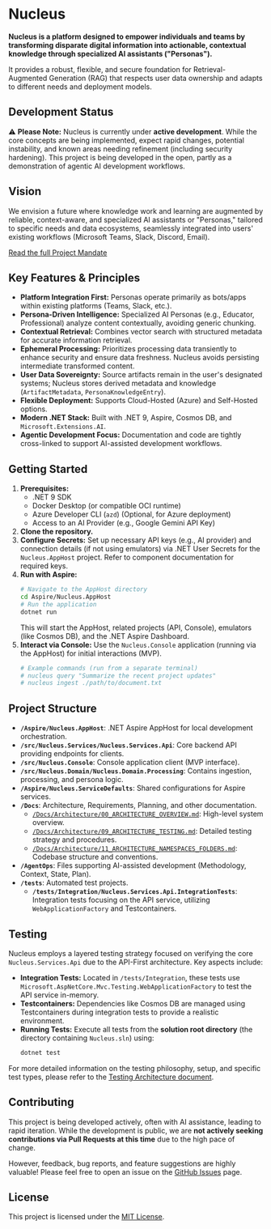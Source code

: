 # Nucleus

**Nucleus is a platform designed to empower individuals and teams by transforming disparate digital information into actionable, contextual knowledge through specialized AI assistants ("Personas").**

It provides a robust, flexible, and secure foundation for Retrieval-Augmented Generation (RAG) that respects user data ownership and adapts to different needs and deployment models.

## Development Status

⚠️ **Please Note:** Nucleus is currently under **active development**. While the core concepts are being implemented, expect rapid changes, potential instability, and known areas needing refinement (including security hardening). This project is being developed in the open, partly as a demonstration of agentic AI development workflows.

## Vision

We envision a future where knowledge work and learning are augmented by reliable, context-aware, and specialized AI assistants or "Personas," tailored to specific needs and data ecosystems, seamlessly integrated into users' existing workflows (Microsoft Teams, Slack, Discord, Email).

[Read the full Project Mandate](./Docs/Requirements/00_PROJECT_MANDATE.md)

## Key Features & Principles

*   **Platform Integration First:** Personas operate primarily as bots/apps within existing platforms (Teams, Slack, etc.).
*   **Persona-Driven Intelligence:** Specialized AI Personas (e.g., Educator, Professional) analyze content contextually, avoiding generic chunking.
*   **Contextual Retrieval:** Combines vector search with structured metadata for accurate information retrieval.
*   **Ephemeral Processing:** Prioritizes processing data transiently to enhance security and ensure data freshness. Nucleus avoids persisting intermediate transformed content.
*   **User Data Sovereignty:** Source artifacts remain in the user's designated systems; Nucleus stores derived metadata and knowledge (`ArtifactMetadata`, `PersonaKnowledgeEntry`).
*   **Flexible Deployment:** Supports Cloud-Hosted (Azure) and Self-Hosted options.
*   **Modern .NET Stack:** Built with .NET 9, Aspire, Cosmos DB, and `Microsoft.Extensions.AI`.
*   **Agentic Development Focus:** Documentation and code are tightly cross-linked to support AI-assisted development workflows.

## Getting Started

1.  **Prerequisites:**
    *   .NET 9 SDK
    *   Docker Desktop (or compatible OCI runtime)
    *   Azure Developer CLI (`azd`) (Optional, for Azure deployment)
    *   Access to an AI Provider (e.g., Google Gemini API Key)
2.  **Clone the repository.**
3.  **Configure Secrets:** Set up necessary API keys (e.g., AI provider) and connection details (if not using emulators) via .NET User Secrets for the `Nucleus.AppHost` project. Refer to component documentation for required keys.
4.  **Run with Aspire:**
    ```bash
    # Navigate to the AppHost directory
    cd Aspire/Nucleus.AppHost 
    # Run the application
    dotnet run
    ```
    This will start the AppHost, related projects (API, Console), emulators (like Cosmos DB), and the .NET Aspire Dashboard.
5.  **Interact via Console:** Use the `Nucleus.Console` application (running via the AppHost) for initial interactions (MVP).
    ```bash
    # Example commands (run from a separate terminal)
    # nucleus query "Summarize the recent project updates"
    # nucleus ingest ./path/to/document.txt 
    ```

## Project Structure

*   **`/Aspire/Nucleus.AppHost`**: .NET Aspire AppHost for local development orchestration.
*   **`/src/Nucleus.Services/Nucleus.Services.Api`**: Core backend API providing endpoints for clients.
*   **`/src/Nucleus.Console`**: Console application client (MVP interface).
*   **`/src/Nucleus.Domain/Nucleus.Domain.Processing`**: Contains ingestion, processing, and persona logic.
*   **`/Aspire/Nucleus.ServiceDefaults`**: Shared configurations for Aspire services.
*   **`/Docs`**: Architecture, Requirements, Planning, and other documentation.
    *   [`/Docs/Architecture/00_ARCHITECTURE_OVERVIEW.md`](./Docs/Architecture/00_ARCHITECTURE_OVERVIEW.md): High-level system overview.
    *   [`/Docs/Architecture/09_ARCHITECTURE_TESTING.md`](./Docs/Architecture/09_ARCHITECTURE_TESTING.md): Detailed testing strategy and procedures.
    *   [`/Docs/Architecture/11_ARCHITECTURE_NAMESPACES_FOLDERS.md`](./Docs/Architecture/11_ARCHITECTURE_NAMESPACES_FOLDERS.md): Codebase structure and conventions.
*   **`/AgentOps`**: Files supporting AI-assisted development (Methodology, Context, State, Plan).
*   **`/tests`**: Automated test projects.
    *   **`/tests/Integration/Nucleus.Services.Api.IntegrationTests`**: Integration tests focusing on the API service, utilizing `WebApplicationFactory` and Testcontainers.

## Testing

Nucleus employs a layered testing strategy focused on verifying the core `Nucleus.Services.Api` due to the API-First architecture. Key aspects include:

*   **Integration Tests:** Located in `/tests/Integration`, these tests use `Microsoft.AspNetCore.Mvc.Testing.WebApplicationFactory` to test the API service in-memory.
*   **Testcontainers:** Dependencies like Cosmos DB are managed using Testcontainers during integration tests to provide a realistic environment.
*   **Running Tests:** Execute all tests from the **solution root directory** (the directory containing `Nucleus.sln`) using:
    ```bash
    dotnet test
    ```

For more detailed information on the testing philosophy, setup, and specific test types, please refer to the [Testing Architecture document](./Docs/Architecture/09_ARCHITECTURE_TESTING.md).

## Contributing

This project is being developed actively, often with AI assistance, leading to rapid iteration. While the development is public, we are **not actively seeking contributions via Pull Requests at this time** due to the high pace of change.

However, feedback, bug reports, and feature suggestions are highly valuable! Please feel free to open an issue on the [GitHub Issues](https://github.com/jfjordanfarr/Nucleus/issues) page.

## License

This project is licensed under the [MIT License](./LICENSE.txt).